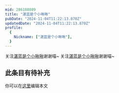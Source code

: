 ```yaml
---
mid: 286188809
title: "湛蓝是个小啾啾"
pubDate: "2024-11-04T11:22:13.870Z"
updatedDate: "2024-11-04T11:22:13.870Z"
profile:
  {
    Nickname: ["湛蓝是个小啾啾"],
  }
---
```


关注[湛蓝是个小啾啾](https://space.bilibili.com/286188809)谢谢喵~ 关注[湛蓝是个小啾啾](https://space.bilibili.com/286188809)谢谢喵~

## 此条目有待补充
你可以在[这里](https://github.com/Yuhanawa/VTuber.ICU-Content/edit/master/v/湛蓝是个小啾啾/index.md)编辑本文
